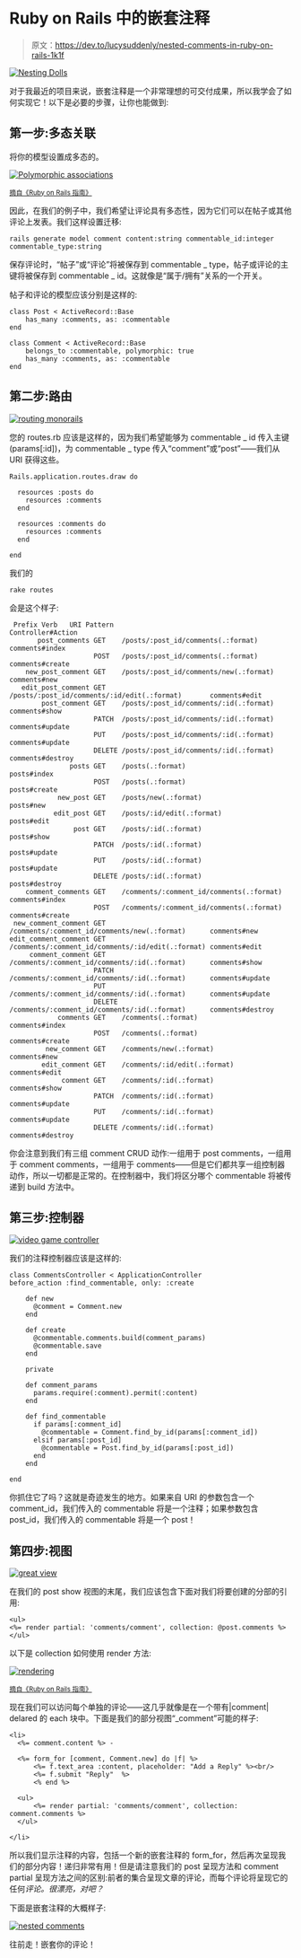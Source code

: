 # Ruby on Rails 中的嵌套注释

> 原文：<https://dev.to/lucysuddenly/nested-comments-in-ruby-on-rails-1k1f>

[![Nesting Dolls](img/8175024018ea4055698732da3e728646.png)](https://i.giphy.com/media/11wjBYmS9Q9jTa/giphy.gif)

对于我最近的项目来说，嵌套注释是一个非常理想的可交付成果，所以我学会了如何实现它！以下是必要的步骤，让你也能做到:

## 第一步:多态关联

将你的模型设置成多态的。

[![Polymorphic associations](img/2be8a93a31782778bb4ff29293d734df.png)](https://res.cloudinary.com/practicaldev/image/fetch/s--hD4pdR95--/c_limit%2Cf_auto%2Cfl_progressive%2Cq_auto%2Cw_880/https://i.imgur.com/dy1glok.png)

<small>[摘自《Ruby on Rails 指南》](https://guides.rubyonrails.org/association_basics.html#polymorphic-associations)</small>

因此，在我们的例子中，我们希望让评论具有多态性，因为它们可以在帖子或其他评论上发表。我们这样设置迁移:

```
rails generate model comment content:string commentable_id:integer commentable_type:string 
```

保存评论时，“帖子”或“评论”将被保存到 commentable _ type，帖子或评论的主键将被保存到 commentable _ id。这就像是“属于/拥有”关系的一个开关。

帖子和评论的模型应该分别是这样的:

```
class Post < ActiveRecord::Base
    has_many :comments, as: :commentable
end

class Comment < ActiveRecord::Base
    belongs_to :commentable, polymorphic: true
    has_many :comments, as: :commentable
end 
```

## 第二步:路由

[![routing monorails](img/4b65bfd82a14452c0cc61c651b2454cd.png)](https://i.giphy.com/media/dlz26Lw2yfdg4/giphy.gif)

您的 routes.rb 应该是这样的，因为我们希望能够为 commentable _ id 传入主键(params[:id])，为 commentable _ type 传入“comment”或“post”——我们从 URI 获得这些。

```
Rails.application.routes.draw do

  resources :posts do
    resources :comments
  end

  resources :comments do
    resources :comments
  end

end 
```

我们的

`rake routes`

会是这个样子:

```
 Prefix Verb   URI Pattern                                       Controller#Action
       post_comments GET    /posts/:post_id/comments(.:format)                comments#index
                     POST   /posts/:post_id/comments(.:format)                comments#create
    new_post_comment GET    /posts/:post_id/comments/new(.:format)            comments#new
   edit_post_comment GET    /posts/:post_id/comments/:id/edit(.:format)       comments#edit
        post_comment GET    /posts/:post_id/comments/:id(.:format)            comments#show
                     PATCH  /posts/:post_id/comments/:id(.:format)            comments#update
                     PUT    /posts/:post_id/comments/:id(.:format)            comments#update
                     DELETE /posts/:post_id/comments/:id(.:format)            comments#destroy
               posts GET    /posts(.:format)                                  posts#index
                     POST   /posts(.:format)                                  posts#create
            new_post GET    /posts/new(.:format)                              posts#new
           edit_post GET    /posts/:id/edit(.:format)                         posts#edit
                post GET    /posts/:id(.:format)                              posts#show
                     PATCH  /posts/:id(.:format)                              posts#update
                     PUT    /posts/:id(.:format)                              posts#update
                     DELETE /posts/:id(.:format)                              posts#destroy
    comment_comments GET    /comments/:comment_id/comments(.:format)          comments#index
                     POST   /comments/:comment_id/comments(.:format)          comments#create
 new_comment_comment GET    /comments/:comment_id/comments/new(.:format)      comments#new
edit_comment_comment GET    /comments/:comment_id/comments/:id/edit(.:format) comments#edit
     comment_comment GET    /comments/:comment_id/comments/:id(.:format)      comments#show
                     PATCH  /comments/:comment_id/comments/:id(.:format)      comments#update
                     PUT    /comments/:comment_id/comments/:id(.:format)      comments#update
                     DELETE /comments/:comment_id/comments/:id(.:format)      comments#destroy
            comments GET    /comments(.:format)                               comments#index
                     POST   /comments(.:format)                               comments#create
         new_comment GET    /comments/new(.:format)                           comments#new
        edit_comment GET    /comments/:id/edit(.:format)                      comments#edit
             comment GET    /comments/:id(.:format)                           comments#show
                     PATCH  /comments/:id(.:format)                           comments#update
                     PUT    /comments/:id(.:format)                           comments#update
                     DELETE /comments/:id(.:format)                           comments#destroy 
```

你会注意到我们有三组 comment CRUD 动作:一组用于 post comments，一组用于 comment comments，一组用于 comments——但是它们都共享一组控制器动作，所以一切都是正常的。在控制器中，我们将区分哪个 commentable 将被传递到 build 方法中。

## 第三步:控制器

[![video game controller](img/d97fc86ca922cc198bdced70e21f484a.png)](https://i.giphy.com/media/901ojwtVHZAze/giphy.gif)

我们的注释控制器应该是这样的:

```
class CommentsController < ApplicationController
before_action :find_commentable, only: :create

    def new
      @comment = Comment.new
    end

    def create
      @commentable.comments.build(comment_params)
      @commentable.save
    end

    private

    def comment_params
      params.require(:comment).permit(:content)
    end

    def find_commentable
      if params[:comment_id]
        @commentable = Comment.find_by_id(params[:comment_id]) 
      elsif params[:post_id]
        @commentable = Post.find_by_id(params[:post_id])
      end
    end

end 
```

你抓住它了吗？这就是奇迹发生的地方。如果来自 URI 的参数包含一个 comment_id，我们传入的 commentable 将是一个注释；如果参数包含 post_id，我们传入的 commentable 将是一个 post！

## 第四步:视图

[![great view](img/1f470d2b18fef92a6073a08e49865561.png)](https://i.giphy.com/media/3o6nVam54YqA3vlxzq/giphy.gif)

在我们的 post show 视图的末尾，我们应该包含下面对我们将要创建的分部的引用:

```
<ul>
<%= render partial: 'comments/comment', collection: @post.comments %>
</ul> 
```

以下是 collection 如何使用 render 方法:

[![rendering](img/88addd0b3a81274803ea268e5cd60844.png)](https://res.cloudinary.com/practicaldev/image/fetch/s--SqRFIZta--/c_limit%2Cf_auto%2Cfl_progressive%2Cq_auto%2Cw_880/https://i.imgur.com/888J7ZV.png)

<small>[摘自《Ruby on Rails 指南》](https://guides.rubyonrails.org/layouts_and_rendering.html#rendering-collections)</small>

现在我们可以访问每个单独的评论——这几乎就像是在一个带有|comment| delared 的 each 块中。下面是我们的部分视图“_comment”可能的样子:

```
<li>
  <%= comment.content %> -

  <%= form_for [comment, Comment.new] do |f| %>
      <%= f.text_area :content, placeholder: "Add a Reply" %><br/>
      <%= f.submit "Reply"  %>
      <% end %>

  <ul>
      <%= render partial: 'comments/comment', collection: comment.comments %>
  </ul>

</li> 
```

所以我们显示注释的内容，包括一个新的嵌套注释的 form_for，然后再次呈现我们的部分内容！递归非常有用！但是请注意我们的 post 呈现方法和 comment partial 呈现方法之间的区别:前者的集合呈现文章的评论，而每个评论将呈现它的任何*评论。很漂亮，对吧？*

下面是嵌套注释的大概样子:

[![nested comments](img/c065a2160a94c036ca44b6c400bd523a.png)](https://res.cloudinary.com/practicaldev/image/fetch/s--9h2xKtIc--/c_limit%2Cf_auto%2Cfl_progressive%2Cq_auto%2Cw_880/https://i.imgur.com/H9zbb8h.png)

往前走！嵌套你的评论！